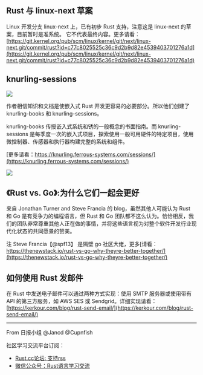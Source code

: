 ## Rust 与 linux-next 草案

Linux 开发分支 linux-next 上，已有初步 Rust 支持，注意这是 linux-next 的草案，目前暂时是准系统。 它不代表最终内容。更多请看：[https://git.kernel.org/pub/scm/linux/kernel/git/next/linux-next.git/commit/rust?id=c77c8025525c36c9d2b9d82e4539403701276a1d](https://git.kernel.org/pub/scm/linux/kernel/git/next/linux-next.git/commit/rust?id=c77c8025525c36c9d2b9d82e4539403701276a1d)

## knurling-sessions

![](https://knurling.ferrous-systems.com/horizontal_color_sessions_stacked.svg)

作者相信知识和文档是使嵌入式 Rust 开发更容易的必要部分。所以他们创建了 knurling-books 和 knurling-sessions。

knurling-books 传授嵌入式系统和锈的一般概念的书面指南。而 knurling-sessions 是每季度一次的嵌入式项目，探索使用一般可用硬件的特定项目，使用微控制器、传感器和执行器构建完整的系统和组件。

[更多请看：https://knurling.ferrous-systems.com/sessions/](https://knurling.ferrous-systems.com/sessions/)

![](https://knurling.ferrous-systems.com/hardware.jpeg)

## 《Rust vs. Go》:为什么它们一起会更好

来自 Jonathan Turner and Steve Francia
的 blog，虽然其他人可能认为 Rust 和 Go 是有竞争力的编程语言，但 Rust 和 Go 团队都不这么认为。恰恰相反，我们的团队非常尊重其他人正在做的事情，并将这些语言视为对整个软件开发行业现代化状态的共同愿景的赞美。

注 Steve Francia【@spf13】 是隔壁 go 社区大佬，更多[请看：https://thenewstack.io/rust-vs-go-why-theyre-better-together/](https://thenewstack.io/rust-vs-go-why-theyre-better-together/)


## 如何使用 Rust 发邮件

在 Rust 中发送电子邮件可以通过两种方式实现：使用 SMTP 服务器或使用带有 API 的第三方服务，如 AWS SES 或 Sendgrid。详细实现请看：[https://kerkour.com/blog/rust-send-email/](https://kerkour.com/blog/rust-send-email/)

---

From 日报小组 @Jancd @Cupnfish

社区学习交流平台订阅：
- [Rust.cc论坛: 支持rss](https://rust.cc)
- [微信公众号：Rust语言学习交流](https://rust.cc/article?id=ed7c9379-d681-47cb-9532-0db97d883f62)
